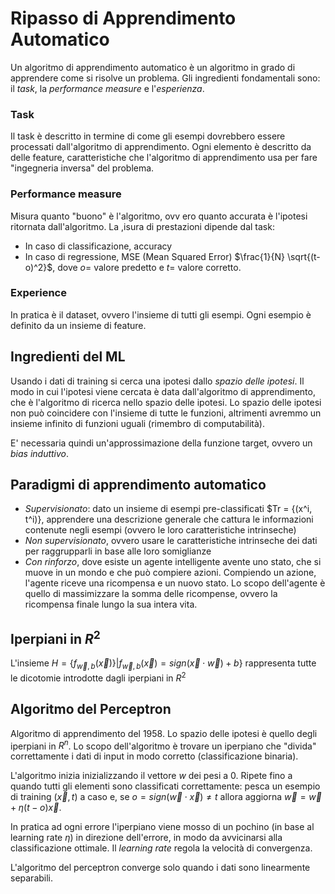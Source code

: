 # Ripasso di Apprendimento Automatico
Un algoritmo di apprendimento automatico è un algoritmo in grado di apprendere come si risolve un problema. Gli ingredienti fondamentali sono: il *task*, la *performance measure* e l'*esperienza*.

### Task
Il task è descritto in termine di come gli esempi dovrebbero essere processati dall'algoritmo di apprendimento. Ogni elemento è descritto da delle feature, caratteristiche che l'algoritmo di apprendimento usa per fare "ingegneria inversa" del problema.

### Performance measure
Misura quanto "buono" è l'algoritmo, ovv ero quanto accurata è l'ipotesi ritornata dall'algoritmo. La ,isura di prestazioni dipende dal task:
- In caso di classificazione, accuracy
- In caso di regressione, MSE (Mean Squared Error) $\frac{1}{N} \sqrt{(t-o)^2}$, dove $o=$ valore predetto e $t=$ valore corretto.

### Experience
In pratica è il dataset, ovvero l'insieme di tutti gli esempi. Ogni esempio è definito da un insieme di feature.

## Ingredienti del ML
Usando i dati di training si cerca una ipotesi dallo *spazio delle ipotesi*. Il modo in cui l'ipotesi viene cercata è data dall'algoritmo di apprendimento, che è l'algoritmo di ricerca nello spazio delle ipotesi. Lo spazio delle ipotesi non può coincidere con l'insieme di tutte le funzioni, altrimenti avremmo un insieme infinito di funzioni uguali (rimembro di computabilità).

E' necessaria quindi un'approssimazione della funzione target, ovvero un *bias induttivo*.

## Paradigmi di apprendimento automatico
- *Supervisionato*: dato un insieme di esempi pre-classificati $Tr = {(x^i, t^i)}, apprendere una descrizione generale che cattura le informazioni contenute negli esempi (ovvero le loro caratteristiche intrinseche)
- *Non supervisionato*, ovvero usare le caratteristiche intrinseche dei dati per raggrupparli in base alle loro somiglianze
- *Con rinforzo*, dove esiste un agente intelligente avente uno stato, che si muove in un mondo e che può compiere azioni. Compiendo un azione, l'agente riceve una ricompensa e un nuovo stato. Lo scopo dell'agente è quello di massimizzare la somma delle ricompense, ovvero la ricompensa finale lungo la sua intera vita.

## Iperpiani in $R^2$
L'insieme $H = \{f_{\vec{w},b}(\vec{x})\}|f_{\vec{w},b}(\vec{x}) = sign(\vec{x}\cdot\vec{w}) + b\}$ rappresenta tutte le dicotomie introdotte dagli iperpiani in $R^2$

## Algoritmo del Perceptron
Algoritmo di apprendimento del 1958. Lo spazio delle ipotesi è quello degli iperpiani in $R^n$. Lo scopo dell'algoritmo è trovare un iperpiano che "divida" correttamente i dati di input in modo corretto (classificazione binaria).

L'algoritmo inizia inizializzando il vettore $w$ dei pesi a 0. Ripete fino a quando tutti gli elementi sono classificati correttamente: pesca un esempio di training ($\vec{x},t$) a caso e, se $o = sign(\vec{w}\cdot\vec{x}) \ne t$ allora aggiorna $\vec{w} = \vec{w} + \eta (t-o)\vec{x}$. 

In pratica ad ogni errore l'iperpiano viene mosso di un pochino (in base al learning rate $\eta$) in direzione dell'errore, in modo da avvicinarsi alla classificazione ottimale. Il *learning rate* regola la velocità di convergenza.

L'algoritmo del perceptron converge solo quando i dati sono linearmente separabili.